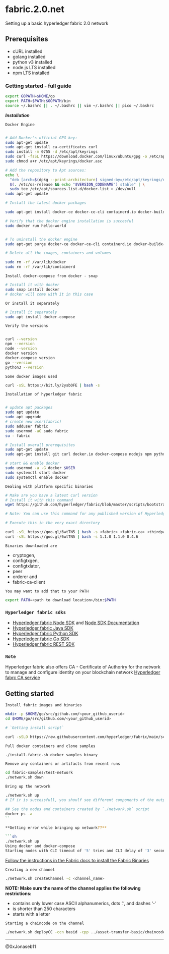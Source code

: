 # fabric.2.0.net

Setting up a basic hyperledger fabric 2.0 network

## Prerequisites

- cURL installed
- golang installed
- python v3 installed
- node.js LTS installed
- npm LTS installed

### Getting started - full guide

```sh
export GOPATH=$HOME/go
export PATH=$PATH:$GOPATH/bin
source ~/.bashrc || . ~/.bashrc || vim ~/.bashrc || pico ~/.bashrc
```

_**Installation**_

`Docker Engine`

```sh

# Add Docker's official GPG key:
sudo apt-get update
sudo apt-get install ca-certificates curl
sudo install -m 0755 -d /etc/apt/keyrings
sudo curl -fsSL https://download.docker.com/linux/ubuntu/gpg -o /etc/apt/keyrings/docker.asc
sudo chmod a+r /etc/apt/keyrings/docker.asc

# Add the repository to Apt sources:
echo \
  "deb [arch=$(dpkg --print-architecture) signed-by=/etc/apt/keyrings/docker.asc] https://download.docker.com/linux/ubuntu \
  $(. /etc/os-release && echo "$VERSION_CODENAME") stable" | \
  sudo tee /etc/apt/sources.list.d/docker.list > /dev/null
sudo apt-get update

```

```sh
# Install the latest docker packages

sudo apt-get install docker-ce docker-ce-cli containerd.io docker-buildx-plugin docker-compose-plugin
```

```sh
# Verify that the docker engine installation is succesful
sudo docker run hello-world
```

```sh

# To uninstall the docker engine
sudo apt-get purge docker-ce docker-ce-cli containerd.io docker-buildx-plugin docker-compose-plugin docker-ce-rootless-extras

# Delete all the images, containers and volumes

sudo rm -rf /var/lib/docker
sudo rm -rf /var/lib/containerd
```

`Install docker-compose from docker - snap`

```sh
# Install it with docker
sudo snap install docker
# docker will come with it in this case
```

`Or install it separately`

```sh
# Install it separately
sudo apt install docker-compose
```

`Verify the versions`

```sh

curl --version
npm --version
node --version
docker version
docker-compose version
go --version
python3 --version

```

`Some docker images used`

```sh
curl -sSL https://bit.ly/2ysbOFE | bash -s
```

`Installation of hyperledger fabric`

```sh

# update apt packages
sudo apt update
sudo apt upgrade
# create new user(fabric)
sudo adduser fabric
sudo usermod -aG sudo fabric
su - fabric

# Install overall prerequisites
sudo apt-get update
sudo apt-get install git curl docker.io docker-compose nodejs npm python

# start && enable docker
sudo usermod -a -G docker $USER
sudo systemctl start docker
sudo systemctl enable docker
```

`Dealing with platform specific binaries`

```sh
# Make sre you have a latest curl version
# Install it with this command
wget https://github.com/hyperledger/fabric/blob/master/scripts/bootstrap.sh

# Note: You can use this command for any published version of Hyperledger Fabric. Simply replace ‘1.1.0’ with the version identiﬁer of the version you wish to install

# Execute this in the very exact directory

curl -sSL https://goo.gl/6wtTN5 | bash -s <fabric> <fabric-ca> <thirdparty>
curl -sSL https://goo.gl/6wtTN5 | bash -s 1.1.0 1.1.0 0.4.6
```

`Binaries downloaded are`

- cryptogen,
- configtxgen,
- configtxlator,
- peer
- orderer and
- fabric-ca-client

`You may want to add that to your PATH`

```sh
export PATH=<path to download location>/bin:$PATH
```

### `Hyperledger fabric sdks`

- [Hyperledger fabric Node SDK](https://github.com/hyperledger/fabric-sdk-node) and [Node SDK Documentation](https://fabric-sdk-node.github.io)
- [Hyperledger fabric Java SDK](https://github.com/hyperledger/fabric-sdk-node)
- [Hyperledger fabric Python SDK](https://github.com/hyperledger/fabric-sdk-py)
- [Hyperledger fabric Go SDK](https://github.com/hyperledger/fabric-sdk-go)
- [Hyperledger fabric REST SDK](https://github.com/hyperledger/fabric-sdk-rest)

### `Note`

Hyperledger fabric also offers CA - Certificate of Authoriry for the network to manage and configure identity on your blockchain network
[Hyperledger fabrc CA service](http://hyperledger-fabric-ca.readthedocs.io/en/latest)

## Getting started

`Install fabric images and binaries`

```sh
mkdir -p $HOME/go/src/github.com/<your_github_userid>
cd $HOME/go/src/github.com/<your_github_userid>

# `Getting install script`

curl -sSLO https://raw.githubusercontent.com/hyperledger/fabric/main/scripts/install-fabric.sh && chmod +x install-fabric.sh
```

`Pull docker containers and clone samples`

```sh
./install-fabric.sh docker samples binary
```

`Remove any containers or artifacts from recent runs`

```sh
cd fabric-samples/test-network
./network.sh down
```

`Bring up the network`

```sh
./network.sh up
# If ir is successfull, you shoulf see different components of the output

## See the nodes and containers created by `./network.sh` script
docker ps -a
``

**Getting error while bringing up network??**

```sh
./network.sh up
Using docker and docker-compose
Starting nodes with CLI timeout of '5' tries and CLI delay of '3' seconds and using database 'leveldb' with crypto from 'cryptogen'
```

[Follow the instructions in the Fabric docs to install the Fabric Binaries](https://hyperledger-fabric.readthedocs.io/en/latest/install.html)

`Creating a new channel`

```sh
./network.sh createChannel -c <channel_name>
```

**NOTE: Make sure the name of the channel applies the following restrictions:**

- contains only lower case ASCII alphanumerics, dots ‘.’, and dashes ‘-‘
- is shorter than 250 characters
- starts with a letter

`Starting a chaincode on the channel`

```sh
./network.sh deployCC -ccn basid -cpp ../asset-transfer-basic/chaincode-go -ccl go
```

-------

@0xJonaseb11
